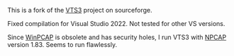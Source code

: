 This is a fork of the [VTS3](https://sourceforge.net/projects/vts/files/VTS%203.x/) project on 
sourceforge.

Fixed compilation for Visual Studio 2022. Not tested for other VS versions.

Since [WinPCAP](https://www.winpcap.org/) is obsolete and has security holes, I run
VTS3 with 
[NPCAP](https://npcap.com/#download) version 1.83. Seems to run flawlessly.
